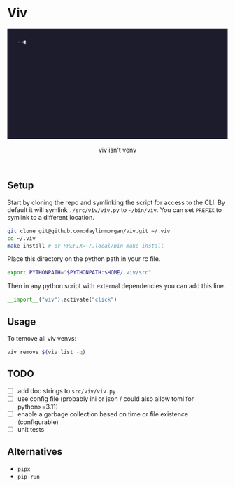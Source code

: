# Viv

<!-- PROJECT DEMO -->
<div align="center">
  <a href="https://github.com/daylinmorgan/viv">
    <img src="https://raw.githubusercontent.com/daylinmorgan/viv/main/docs/demo.gif" alt="Logo" width=600 >
  </a>
  <p align="center">
  viv isn't venv
  </p>
</div>
<br />

## Setup

Start by cloning the repo and symlinking the script for access to the CLI.
By default it will symlink `./src/viv/viv.py` to `~/bin/viv`.
You can set `PREFIX` to symlink to a different location.

```sh
git clone git@github.com:daylinmorgan/viv.git ~/.viv
cd ~/.viv
make install # or PREFIX=~/.local/bin make install
```

Place this directory on the python path in your rc file.

```sh
export PYTHONPATH="$PYTHONPATH:$HOME/.viv/src"
```

Then in any python script with external dependencies you can add this line.

```python
__import__("viv").activate("click")
```

## Usage

To temove all viv venvs:
```sh
viv remove $(viv list -q)
```


## TODO

- [ ] add doc strings to `src/viv/viv.py`
- [ ] use config file (probably ini or json / could also allow toml for python>=3.11)
- [ ] enable a garbage collection based on time or file existence (configurable)
- [ ] unit tests

## Alternatives

- `pipx`
- `pip-run`
